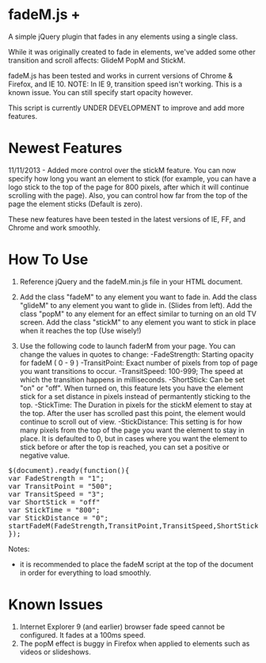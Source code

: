 fadeM.js +
========

A simple jQuery plugin that fades in any elements using a single class.

While it was originally created to fade in elements, we've added some other transition and scroll affects: GlideM PopM and StickM.

fadeM.js has been tested and works in current versions of Chrome & Firefox, and IE 10. NOTE: In IE 9, transition speed isn't working. This is a known issue. You can still specify start opacity however. 

This script is currently UNDER DEVELOPMENT to improve and add more features.

Newest Features
===============

11/11/2013 - Added more control over the stickM feature. You can now specify how long you want an element to stick (for example,
you can have a logo stick to the top of the page for 800 pixels, after which it will continue scrolling with the page).
Also, you can control how far from the top of the page the element sticks (Default is zero).

These new features have been tested in the latest versions of IE, FF, and Chrome and work smoothly. 


How To Use
========

1. Reference jQuery and the fadeM.min.js file in your HTML document.

2. Add the class "fadeM" to any element you want to fade in. 
   Add the class "glideM" to any element you want to glide in. (Slides from left).
   Add the class "popM" to any element for an effect similar to turning on an old TV screen.
   Add the class "stickM" to any element you want to stick in place when it reaches the top (Use wisely!)

3. Use the following code to launch faderM from your page. You can change the values in quotes to change:
   -FadeStrength: Starting opacity for fadeM ( 0 - 9 )
   -TransitPoint: Exact number of pixels from top of page you want transitions to occur.
   -TransitSpeed: 100-999; The speed at which the transition happens in milliseconds.
   -ShortStick: Can be set "on" or "off". When turned on, this feature lets you have the element stick for a 
                set distance in pixels instead of permantently sticking to the top.
   -StickTime: The Duration in pixels for the stickM element to stay at the top. After the user has scrolled past this 
               point, the element would continue to scroll out of view.
   -StickDistance: This setting is for how many pixels from the top of the page you want the element to stay in place.
                   It is defaulted to 0, but in cases where you want the element to stick before or after the top is reached, 
                   you can set a positive or negative value.

<pre>
$(document).ready(function(){
var FadeStrength = "1";
var TransitPoint = "500";
var TransitSpeed = "3";
var ShortStick = "off"
var StickTime = "800";
var StickDistance = "0";
startFadeM(FadeStrength,TransitPoint,TransitSpeed,ShortStick,StickTime,StickDistance);
});
</pre>

Notes: 

- it is recommended to place the fadeM script at the top of the document in order for everything to load smoothly.


Known Issues
========

1. Internet Explorer 9 (and earlier) browser fade speed cannot be configured. It fades at a 100ms speed.
2. The popM effect is buggy in Firefox when applied to elements such as videos or slideshows.


